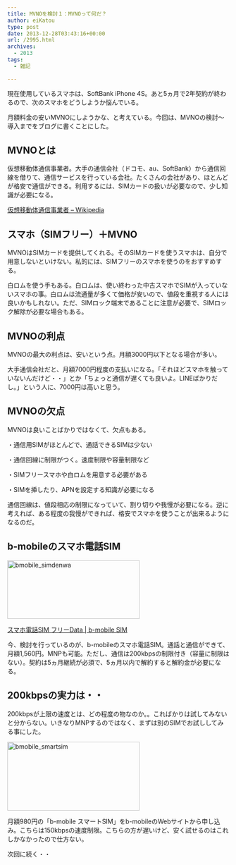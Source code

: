 ```yaml
---
title: MVNOを検討１：MVNOって何だ？
author: eiKatou
type: post
date: 2013-12-28T03:43:16+00:00
url: /2995.html
archives:
  - 2013
tags:
  - 雑記

---
```

現在使用しているスマホは、SoftBank iPhone 4S。あと5ヵ月で2年契約が終わるので、次のスマホをどうしようか悩んでいる。

月額料金の安いMVNOにしようかな、と考えている。今回は、MVNOの検討〜導入までをブログに書くことにした。

## MVNOとは

仮想移動体通信事業者。大手の通信会社（ドコモ、au、SoftBank）から通信回線を借りて、通信サービスを行っている会社。たくさんの会社があり、ほとんどが格安で通信ができる。利用するには、SIMカードの扱いが必要なので、少し知識が必要になる。

[仮想移動体通信事業者 &#8211; Wikipedia][1]

<!--more-->

## スマホ（SIMフリー）＋MVNO

MVNOはSIMカードを提供してくれる。そのSIMカードを使うスマホは、自分で用意しないといけない。私的には、SIMフリーのスマホを使うのをおすすめする。

白ロムを使う手もある。白ロムは、使い終わった中古スマホでSIMが入っていないスマホの事。白ロムは流通量が多くて価格が安いので、値段を重視する人には良いかもしれない。ただ、SIMロック端末であることに注意が必要で、SIMロック解除が必要な場合もある。

## MVNOの利点

MVNOの最大の利点は、安いという点。月額3000円以下となる場合が多い。
  
大手通信会社だと、月額7000円程度の支払いになる。「それほどスマホを触っていないんだけど・・」とか「ちょっと通信が遅くても良いよ。LINEばかりだし。」という人に、7000円は高いと思う。 

## MVNOの欠点

MVNOは良いことばかりではなくて、欠点もある。
  
・通信用SIMがほとんどで、通話できるSIMは少ない
  
・通信回線に制限がつく。速度制限や容量制限など
  
・SIMフリースマホや白ロムを用意する必要がある
  
・SIMを挿したり、APNを設定する知識が必要になる 

通信回線は、値段相応の制限になっていて、割り切りや我慢が必要になる。逆に考えれば、ある程度の我慢ができれば、格安でスマホを使うことが出来るようになるのだ。

## b-mobileのスマホ電話SIM

[<img src="/blog/uploads/2013/12/main_FDtop-300x133.jpg" alt="bmobile_simdenwa" width="300" height="133" class="alignnone size-medium wp-image-2999" />][2]
  
[スマホ電話SIM フリーData | b-mobile SIM][2] 

今、検討を行っているのが、b-mobileのスマホ電話SIM。通話と通信ができて、月額1,560円。MNPも可能。ただし、通信は200kbpsの制限付き（容量に制限はない）。契約は5ヵ月継続が必須で、5ヵ月以内で解約すると解約金が必要になる。

## 200kbpsの実力は・・

200kbpsが上限の速度とは、どの程度の物なのか。。こればかりは試してみないと分からない。いきなりMNPするのではなく、まずは別のSIMでお試ししてみる事にした。

[<img src="/blog/uploads/2013/12/cnt_bg_main3-300x156.png" alt="bmobile_smartsim" width="300" height="156" class="alignnone size-medium wp-image-3006" srcset="/blog/uploads/2013/12/cnt_bg_main3-300x156.png 300w, /blog/uploads/2013/12/cnt_bg_main3.png 960w" sizes="(max-width: 300px) 100vw, 300px" />][3]
  
月額980円の「b-mobile スマートSIM」をb-mobileのWebサイトから申し込み。こちらは150kbpsの速度制限。こちらの方が遅いけど、安く試せるのはこれしかなかったので仕方ない。

次回に続く・・

 [1]: http://ja.wikipedia.org/wiki/%E4%BB%AE%E6%83%B3%E7%A7%BB%E5%8B%95%E4%BD%93%E9%80%9A%E4%BF%A1%E4%BA%8B%E6%A5%AD%E8%80%85
 [2]: http://www.bmobile.ne.jp/fd/index.html
 [3]: /blog/uploads/2013/12/cnt_bg_main3.png

